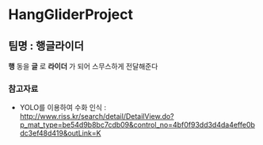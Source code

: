 # HangGliderProject
## 팀명 : 행글라이더
__행__ 동을 __글__ 로 __라이더__ 가 되어 스무스하게 전달해준다


### 참고자료
- YOLO를 이용하여 수화 인식 : http://www.riss.kr/search/detail/DetailView.do?p_mat_type=be54d9b8bc7cdb09&control_no=4bf0f93dd3d4da4effe0bdc3ef48d419&outLink=K
